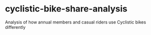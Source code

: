 # cyclistic-bike-share-analysis
Analysis of how annual members and casual riders use Cyclistic bikes differently
